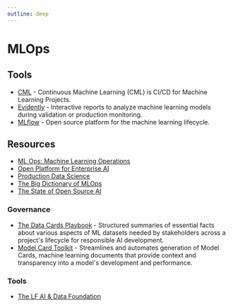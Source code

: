 ```yaml
---
outline: deep
---
```


# MLOps

## Tools

- [CML](https://cml.dev/) - Continuous Machine Learning (CML) is CI/CD for Machine Learning Projects.
- [Evidently](https://github.com/evidentlyai/evidently) - Interactive reports to analyze machine learning models during validation or production monitoring.
- [MLflow](https://github.com/mlflow/mlflow) - Open source platform for the machine learning lifecycle.

## Resources

- [ML Ops: Machine Learning Operations](https://ml-ops.org/)
- [Open Platform for Enterprise AI](https://opea-project.github.io/latest/index.html)
- [Production Data Science](https://github.com/FilippoBovo/production-data-science/)
- [The Big Dictionary of MLOps](https://www.hopsworks.ai/mlops-dictionary)
- [The State of Open Source AI](https://book.premai.io/state-of-open-source-ai)

### Governance

- [The Data Cards Playbook](https://pair-code.github.io/datacardsplaybook/) - Structured summaries of essential facts about various aspects of ML datasets needed by stakeholders across a project's lifecycle for responsible AI development.
- [Model Card Toolkit](https://github.com/tensorflow/model-card-toolkit) - Streamlines and automates generation of Model Cards, machine learning documents that provide context and transparency into a model's development and performance.

### Tools

- [The LF AI & Data Foundation](https://landscape.lfai.foundation)

